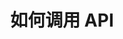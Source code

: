 ---
title: "如何调用 API"
description: 
draft: false
_build:
 render: false
collapsible: true
weight: 40
---